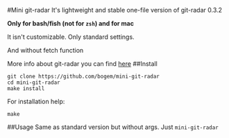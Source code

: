 #Mini git-radar
It's lightweight and stable one-file version of git-radar 0.3.2

**Only for bash/fish (not for `zsh`) and for mac**

It isn't customizable. Only standard settings.

And without fetch function

More info about git-radar you can find [here](https://github.com/michaeldfallen/git-radar)
##Install
```
git clone https://github.com/bogem/mini-git-radar
cd mini-git-radar
make install
```

For installation help:

`make`

##Usage
Same as standard version but without args. Just `mini-git-radar`


